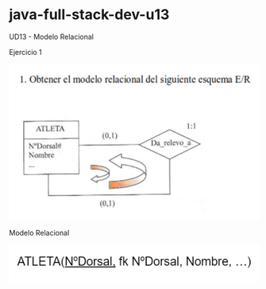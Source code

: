 # java-full-stack-dev-u13

UD13 - Modelo Relacional

Ejercicio 1

![image](https://github.com/JagaScripts/java-full-stack-dev-u13/blob/master/ejercicio1.jpg)

Modelo Relacional

![image](https://github.com/JagaScripts/java-full-stack-dev-u13/blob/master/ejercicio1ER.jpg)


